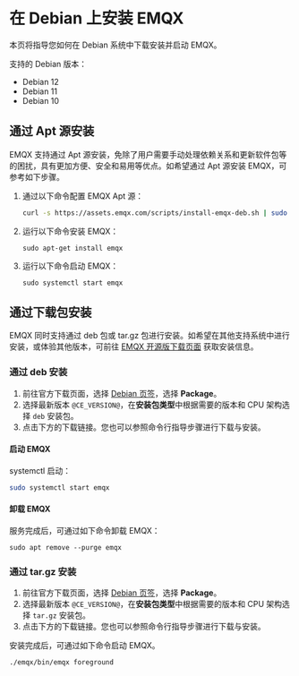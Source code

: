 # 在 Debian 上安装 EMQX

本页将指导您如何在 Debian 系统中下载安装并启动 EMQX。

支持的 Debian 版本：

- Debian 12
- Debian 11
- Debian 10

## 通过 Apt 源安装

EMQX 支持通过 Apt 源安装，免除了用户需要手动处理依赖关系和更新软件包等的困扰，具有更加方便、安全和易用等优点。如希望通过 Apt 源安装 EMQX，可参考如下步骤。

1. 通过以下命令配置 EMQX Apt 源：

   ```bash
   curl -s https://assets.emqx.com/scripts/install-emqx-deb.sh | sudo bash
   ```

2. 运行以下命令安装 EMQX：

   ```
   sudo apt-get install emqx
   ```

3. 运行以下命令启动 EMQX：

   ```
   sudo systemctl start emqx
   ```


## 通过下载包安装

EMQX 同时支持通过 deb 包或 tar.gz 包进行安装。如希望在其他支持系统中进行安装，或体验其他版本，可前往 [EMQX 开源版下载页面](https://www.emqx.com/zh/downloads-and-install/broker) 获取安装信息。

### 通过 deb 安装

1. 前往官方下载页面，选择 [Debian 页签](https://www.emqx.com/zh/downloads-and-install/broker?os=Debian)，选择 **Package**。
2. 选择最新版本 `@CE_VERSION@`，在**安装包类型**中根据需要的版本和 CPU 架构选择 `deb` 安装包。
3. 点击下方的下载链接。您也可以参照命令行指导步骤进行下载与安装。

#### 启动 EMQX

systemctl 启动：

```bash
sudo systemctl start emqx
```

#### 卸载 EMQX

服务完成后，可通过如下命令卸载 EMQX：

```shell
sudo apt remove --purge emqx
```

### 通过 tar.gz 安装

1. 前往官方下载页面，选择 [Debian 页签](https://www.emqx.com/zh/downloads-and-install/broker?os=Debian)，选择 **Package**。
2. 选择最新版本 `@CE_VERSION@`，在**安装包类型**中根据需要的版本和 CPU 架构选择 `tar.gz` 安装包。
3. 点击下方的下载链接。您也可以参照命令行指导步骤进行下载与安装。

安装完成后，可通过如下命令启动 EMQX。

```bash
./emqx/bin/emqx foreground
```
